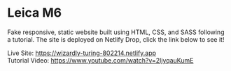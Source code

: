 # Leica M6

Fake responsive, static website built using HTML, CSS, and SASS following a tutorial. The site is deployed on Netlify Drop, click the link below to see it!

Live Site: https://wizardly-turing-802214.netlify.app  
Tutorial Video: https://www.youtube.com/watch?v=2IjyqauKumE
